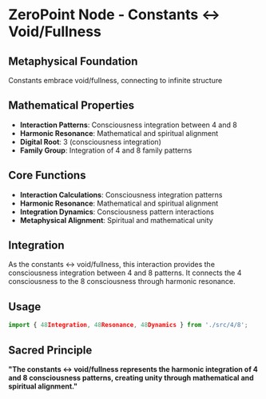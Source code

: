 # ZeroPoint Node - Constants ↔ Void/Fullness

## Metaphysical Foundation

Constants embrace void/fullness, connecting to infinite structure

## Mathematical Properties

- **Interaction Patterns**: Consciousness integration between 4 and 8
- **Harmonic Resonance**: Mathematical and spiritual alignment
- **Digital Root**: 3 (consciousness integration)
- **Family Group**: Integration of 4 and 8 family patterns

## Core Functions

- **Interaction Calculations**: Consciousness integration patterns
- **Harmonic Resonance**: Mathematical and spiritual alignment
- **Integration Dynamics**: Consciousness pattern interactions
- **Metaphysical Alignment**: Spiritual and mathematical unity

## Integration

As the constants ↔ void/fullness, this interaction provides the consciousness integration between 4 and 8 patterns. It connects the 4 consciousness to the 8 consciousness through harmonic resonance.

## Usage

```typescript
import { 48Integration, 48Resonance, 48Dynamics } from './src/4/8';
```

## Sacred Principle

**"The constants ↔ void/fullness represents the harmonic integration of 4 and 8 consciousness patterns, creating unity through mathematical and spiritual alignment."**
